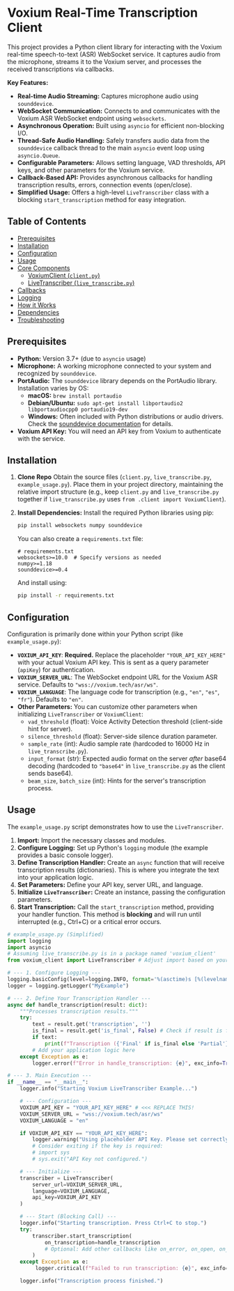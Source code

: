 # Voxium Real-Time Transcription Client

This project provides a Python client library for interacting with the Voxium real-time speech-to-text (ASR) WebSocket service. It captures audio from the microphone, streams it to the Voxium server, and processes the received transcriptions via callbacks.

**Key Features:**

* **Real-time Audio Streaming:** Captures microphone audio using `sounddevice`.
* **WebSocket Communication:** Connects to and communicates with the Voxium ASR WebSocket endpoint using `websockets`.
* **Asynchronous Operation:** Built using `asyncio` for efficient non-blocking I/O.
* **Thread-Safe Audio Handling:** Safely transfers audio data from the `sounddevice` callback thread to the main `asyncio` event loop using `asyncio.Queue`.
* **Configurable Parameters:** Allows setting language, VAD thresholds, API keys, and other parameters for the Voxium service.
* **Callback-Based API:** Provides asynchronous callbacks for handling transcription results, errors, connection events (open/close).
* **Simplified Usage:** Offers a high-level `LiveTranscriber` class with a blocking `start_transcription` method for easy integration.

## Table of Contents

* [Prerequisites](#prerequisites)
* [Installation](#installation)
* [Configuration](#configuration)
* [Usage](#usage)
* [Core Components](#core-components)
    * [VoxiumClient (`client.py`)](#voxiumclient-clientpy)
    * [LiveTranscriber (`live_transcribe.py`)](#livetranscriber-live_transcribepy)
* [Callbacks](#callbacks)
* [Logging](#logging)
* [How it Works](#how-it-works)
* [Dependencies](#dependencies)
* [Troubleshooting](#troubleshooting)

## Prerequisites

* **Python:** Version 3.7+ (due to `asyncio` usage)
* **Microphone:** A working microphone connected to your system and recognized by `sounddevice`.
* **PortAudio:** The `sounddevice` library depends on the PortAudio library. Installation varies by OS:
    * **macOS:** `brew install portaudio`
    * **Debian/Ubuntu:** `sudo apt-get install libportaudio2 libportaudiocpp0 portaudio19-dev`
    * **Windows:** Often included with Python distributions or audio drivers. Check the [sounddevice documentation](https://python-sounddevice.readthedocs.io/en/latest/installation.html) for details.
* **Voxium API Key:** You will need an API key from Voxium to authenticate with the service.

## Installation

1.  **Clone Repo** Obtain the source files (`client.py`, `live_transcribe.py`, `example_usage.py`). Place them in your project directory, maintaining the relative import structure (e.g., keep `client.py` and `live_transcribe.py` together if `live_transcribe.py` uses `from .client import VoxiumClient`).
2.  **Install Dependencies:** Install the required Python libraries using pip:

    ```bash
    pip install websockets numpy sounddevice
    ```
    You can also create a `requirements.txt` file:

    ```text
    # requirements.txt
    websockets>=10.0  # Specify versions as needed
    numpy>=1.18
    sounddevice>=0.4
    ```
    And install using:
    ```bash
    pip install -r requirements.txt
    ```

## Configuration

Configuration is primarily done within your Python script (like `example_usage.py`):

* **`VOXIUM_API_KEY`**: **Required.** Replace the placeholder `"YOUR_API_KEY_HERE"` with your actual Voxium API key. This is sent as a query parameter (`apiKey`) for authentication.
* **`VOXIUM_SERVER_URL`**: The WebSocket endpoint URL for the Voxium ASR service. Defaults to `"wss://voxium.tech/asr/ws"`.
* **`VOXIUM_LANGUAGE`**: The language code for transcription (e.g., `"en"`, `"es"`, `"fr"`). Defaults to `"en"`.
* **Other Parameters:** You can customize other parameters when initializing `LiveTranscriber` or `VoxiumClient`:
    * `vad_threshold` (float): Voice Activity Detection threshold (client-side hint for server).
    * `silence_threshold` (float): Server-side silence duration parameter.
    * `sample_rate` (int): Audio sample rate (hardcoded to 16000 Hz in `live_transcribe.py`).
    * `input_format` (str): Expected audio format on the server *after* base64 decoding (hardcoded to `"base64"` in `live_transcribe.py` as the client sends base64).
    * `beam_size`, `batch_size` (int): Hints for the server's transcription process.

## Usage

The `example_usage.py` script demonstrates how to use the `LiveTranscriber`.

1.  **Import:** Import the necessary classes and modules.
2.  **Configure Logging:** Set up Python's `logging` module (the example provides a basic console logger).
3.  **Define Transcription Handler:** Create an `async` function that will receive transcription results (dictionaries). This is where you integrate the text into your application logic.
4.  **Set Parameters:** Define your API key, server URL, and language.
5.  **Initialize `LiveTranscriber`:** Create an instance, passing the configuration parameters.
6.  **Start Transcription:** Call the `start_transcription` method, providing your handler function. This method is **blocking** and will run until interrupted (e.g., Ctrl+C) or a critical error occurs.

```python
# example_usage.py (Simplified)
import logging
import asyncio
# Assuming live_transcribe.py is in a package named 'voxium_client'
from voxium_client import LiveTranscriber # Adjust import based on your structure

# --- 1. Configure Logging ---
logging.basicConfig(level=logging.INFO, format='%(asctime)s [%(levelname)s] %(name)s: %(message)s')
logger = logging.getLogger("MyExample")

# --- 2. Define Your Transcription Handler ---
async def handle_transcription(result: dict):
    """Processes transcription results."""
    try:
        text = result.get('transcription', '')
        is_final = result.get('is_final', False) # Check if result is final
        if text:
            print(f"Transcription ({'Final' if is_final else 'Partial'}): {text}")
        # Add your application logic here
    except Exception as e:
        logger.error(f"Error in handle_transcription: {e}", exc_info=True)

# --- 3. Main Execution ---
if __name__ == "__main__":
    logger.info("Starting Voxium LiveTranscriber Example...")

    # --- Configuration ---
    VOXIUM_API_KEY = "YOUR_API_KEY_HERE" # <<< REPLACE THIS!
    VOXIUM_SERVER_URL = "wss://voxium.tech/asr/ws"
    VOXIUM_LANGUAGE = "en"

    if VOXIUM_API_KEY == "YOUR_API_KEY_HERE":
        logger.warning("Using placeholder API Key. Please set correctly.")
        # Consider exiting if the key is required:
        # import sys
        # sys.exit("API Key not configured.")

    # --- Initialize ---
    transcriber = LiveTranscriber(
        server_url=VOXIUM_SERVER_URL,
        language=VOXIUM_LANGUAGE,
        api_key=VOXIUM_API_KEY
    )

    # --- Start (Blocking Call) ---
    logger.info("Starting transcription. Press Ctrl+C to stop.")
    try:
        transcriber.start_transcription(
            on_transcription=handle_transcription
            # Optional: Add other callbacks like on_error, on_open, on_close
        )
    except Exception as e:
         logger.critical(f"Failed to run transcription: {e}", exc_info=True)

    logger.info("Transcription process finished.")
